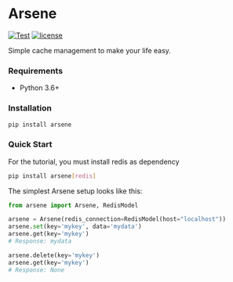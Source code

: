 # Arsene
[![Test](https://github.com/JeremyAndress/arsene/actions/workflows/python-app.yml/badge.svg)](https://github.com/JeremyAndress/arsene/actions/workflows/python-app.yml) [![license](https://img.shields.io/github/license/peaceiris/actions-gh-pages.svg)](LICENSE)

Simple cache management to make your life easy.

### Requirements 
- Python 3.6+ 

### Installation
```sh
pip install arsene
```

### Quick Start
For the tutorial, you must install redis as dependency

```sh
pip install arsene[redis]
```


The simplest Arsene setup looks like this:

```python
from arsene import Arsene, RedisModel

arsene = Arsene(redis_connection=RedisModel(host="localhost"))
arsene.set(key='mykey', data='mydata')
arsene.get(key='mykey')
# Response: mydata

arsene.delete(key='mykey')
arsene.get(key='mykey')
# Response: None

```